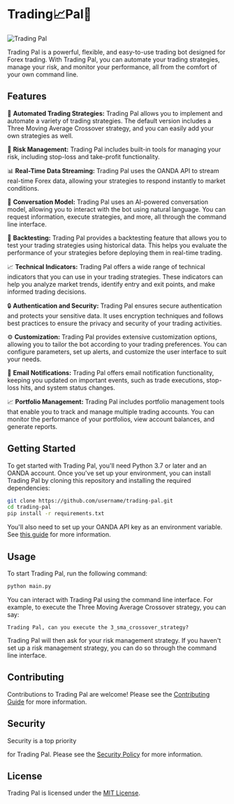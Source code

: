 # Trading📈Pal🤖

![Trading Pal](https://github.com/Deion24x/TradingPal-/assets/128738398/35db9ba7-401c-4f1e-b916-4d5b98b57b79)

Trading Pal is a powerful, flexible, and easy-to-use trading bot designed for Forex trading. With Trading Pal, you can automate your trading strategies, manage your risk, and monitor your performance, all from the comfort of your own command line.

## Features

🤖 **Automated Trading Strategies:** Trading Pal allows you to implement and automate a variety of trading strategies. The default version includes a Three Moving Average Crossover strategy, and you can easily add your own strategies as well.

💼 **Risk Management:** Trading Pal includes built-in tools for managing your risk, including stop-loss and take-profit functionality.

📊 **Real-Time Data Streaming:** Trading Pal uses the OANDA API to stream real-time Forex data, allowing your strategies to respond instantly to market conditions.

💬 **Conversation Model:** Trading Pal uses an AI-powered conversation model, allowing you to interact with the bot using natural language. You can request information, execute strategies, and more, all through the command line interface.

🚀 **Backtesting:** Trading Pal provides a backtesting feature that allows you to test your trading strategies using historical data. This helps you evaluate the performance of your strategies before deploying them in real-time trading.

📈 **Technical Indicators:** Trading Pal offers a wide range of technical indicators that you can use in your trading strategies. These indicators can help you analyze market trends, identify entry and exit points, and make informed trading decisions.

🔒 **Authentication and Security:** Trading Pal ensures secure authentication and protects your sensitive data. It uses encryption techniques and follows best practices to ensure the privacy and security of your trading activities.

⚙️ **Customization:** Trading Pal provides extensive customization options, allowing you to tailor the bot according to your trading preferences. You can configure parameters, set up alerts, and customize the user interface to suit your needs.

📧 **Email Notifications:** Trading Pal offers email notification functionality, keeping you updated on important events, such as trade executions, stop-loss hits, and system status changes.

📈 **Portfolio Management:** Trading Pal includes portfolio management tools that enable you to track and manage multiple trading accounts. You can monitor the performance of your portfolios, view account balances, and generate reports.

## Getting Started

To get started with Trading Pal, you'll need Python 3.7 or later and an OANDA account. Once you've set up your environment, you can install Trading Pal by cloning this repository and installing the required dependencies:

```bash
git clone https://github.com/username/trading-pal.git
cd trading-pal
pip install -r requirements.txt
```

You'll also need to set up your OANDA API key as an environment variable. See [this guide](link-to-guide) for more information.

## Usage

To start Trading Pal, run the following command:

```bash
python main.py
```

You can interact with Trading Pal using the command line interface. For example, to execute the Three Moving Average Crossover strategy, you can say:

```
Trading Pal, can you execute the 3_sma_crossover_strategy?
```

Trading Pal will then ask for your risk management strategy. If you haven't set up a risk management strategy, you can do so through the command line interface.

## Contributing

Contributions to Trading Pal are welcome! Please see the [Contributing Guide](/workspaces/Trading_Pal/link-to-contributing-guide.md) for more information.

## Security

Security is a top priority

 for Trading Pal. Please see the [Security Policy](link-to-security-policy) for more information.

## License

Trading Pal is licensed under the [MIT License](link-to-license).
